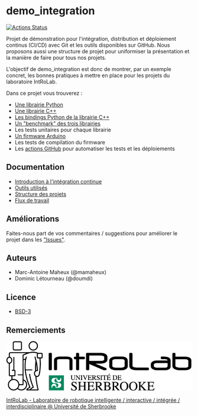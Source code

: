 # demo_integration

[![Actions Status](https://github.com/introlab/demo_integration/actions/workflows/build_test_and_release.yml/badge.svg)](https://github.com/introlab/demo_integration/actions)

Projet de démonstration pour l'intégration, distribution et déploiement continus (CI/CD) avec Git et les outils disponibles sur GitHub. Nous proposons aussi une structure de projet pour uniformiser la présentation et la manière de faire pour tous nos projets.

L'objectif de demo_integration est donc de montrer, par un exemple concret, les bonnes pratiques à mettre en place pour les projets du laboratoire IntRoLab.  

Dans ce projet vous trouverez :

* [Une librairie Python](library/pycount)
* [Une librairie C++](library/cppcount)
* [Les bindings Python de la librairie C++](library/cppcount/cppcount/python)
* [Un "benchmark" des trois librairies](library/benchmarks)
* Les tests unitaires pour chaque librairie
* [Un firmware Arduino](firmware)
* Les tests de compilation du firmware
* Les [actions GitHub](https://docs.github.com/en/actions) pour automatiser les tests et les déploiements

## Documentation

* [Introduction à l'intégration continue](docs/Introduction_Integration_Continue.md)
* [Outils utilisés](docs/Outils.md)
* [Structure des projets](docs/Structure_Projet.md)
* [Flux de travail](docs/Flux_Travail.md)

## Améliorations

Faites-nous part de vos commentaires / suggestions pour améliorer le projet dans les ["Issues"](https://github.com/introlab/demo_integration/issues).

## Auteurs

* Marc-Antoine Maheux (@mamaheux)
* Dominic Létourneau (@doumdi)

## Licence

* [BSD-3](LICENSE)

## Remerciements

![IntRoLab](docs/IntRoLab.png)

[IntRoLab - Laboratoire de robotique intelligente / interactive / intégrée / interdisciplinaire @ Université de Sherbrooke](https://introlab.3it.usherbrooke.ca)
